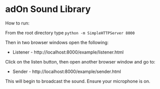 adOn Sound Library
==================

How to run:

From the root directory type `python -m SimpleHTTPServer 8000`

Then in two browser windows open the following:

* Listener - http://localhost:8000/example/listener.html

Click on the listen button, then open another browser window and go to:

* Sender - http://localhost:8000/example/sender.html

This will begin to broadcast the sound.  Ensure your microphone is on.
